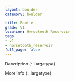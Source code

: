 ```yaml
---
layout: boulder
category: boulder

title: Bootie
grade: V1
location: Horsetooth Reservoir
tags:
- v1
- horsetooth_reservoir
full_page: false
---
```



Description
{: .largetype}


More Info
{: .largetype}

